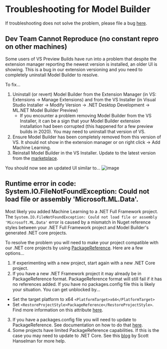 # Troubleshooting for Model Builder
If troubleshooting does not solve the problem, please file a bug [here](https://github.com/dotnet/machinelearning-modelbuilder/issues/new?template=bug_report.md). 

## Dev Team Cannot Reproduce (no constant repro on other machines) 

Some users of VS Preview Builds have run into a problem that despite the extension manager reporting the newest version is installed, an older UI is showing. This is a bug in our extension versioning and you need to completely uninstall Model Builder to resolve. 

To fix... 

1. Uninstall (or revert) Model Builder from the Extension Manager (in VS: Extensions -> Manage Extensions) and from the VS Installer (in Visual Studio Installer -> Modify Version -> .NET Desktop Development -> ML.NET Model Builder Preview)
	- If you encounter a problem removing Model Builder from the VS Installer, it can be a sign that your Model Builder extension installation had been corrupted (this happened for a few preview builds in 2020). You may need to uninstall that version of VS.	
2. Ensure Model Builder has been completely removed from this version of VS. It should not show in the extension manager or on right click -> Add Machine Learning. 
3. Reinstall Model Builder in the VS Installer. Update to the latest version from the [marketplace](https://marketplace.visualstudio.com/items?itemName=MLNET.07&ssr=false#overview). 

You should now see an updated UI similar to... 
![image](https://user-images.githubusercontent.com/9122518/113899044-06cc3e00-9792-11eb-85e4-79a6b0d747e6.png)


## Runtime error in code: System.IO.FileNotFoundException: Could not load file or assembly 'Microsoft.ML.Data'. 

Most likely you added Machine Learning to a .NET Full Framework project. The `System.IO.FileNotFoundException: Could not load file or assembly 'Microsoft.ML.Data'` error is caused by a mismatch in Nuget reference styles between your .NET Full Framework project and Model Builder's generated .NET core projects. 

To resolve the problem you will need to make your project compatible with our .NET core projects by using [PackageReference](https://docs.microsoft.com/en-us/nuget/consume-packages/package-references-in-project-files). Here are a few options... 

1. If experimenting with a new project, start again with a new .NET Core project. 
2. If you have a new .NET Framework project it may already be in PackageReference format. PackageReference format will still fail if it has no references added. If you have no packages.config file this is likely your situation. You can get unblocked by... 
- Set the target platform to x64
	`<PlatformTarget>x64</PlatformTarget>`
- Set `<RestoreProjectStyle>PackageReference</RestoreProjectStyle>`. Find more information on this attribute [here](https://docs.microsoft.com/en-us/nuget/consume-packages/package-references-in-project-files#using-packagereference-for-a-project-with-no-packagereferences). 
3. If you have a packages.config file you will need to update to PackageReference. See documentation on how to do that [here](https://docs.microsoft.com/en-us/nuget/consume-packages/migrate-packages-config-to-package-reference).
4. Some projects have limited PackageReference capabilities. If this is the case you may need to update to .NET Core. See this [blog](https://www.hanselman.com/blog/UpgradingAnExistingNETProjectFilesToTheLeanNewCSPROJFormatFromNETCore.aspx) by Scott Hanselman for more help.
